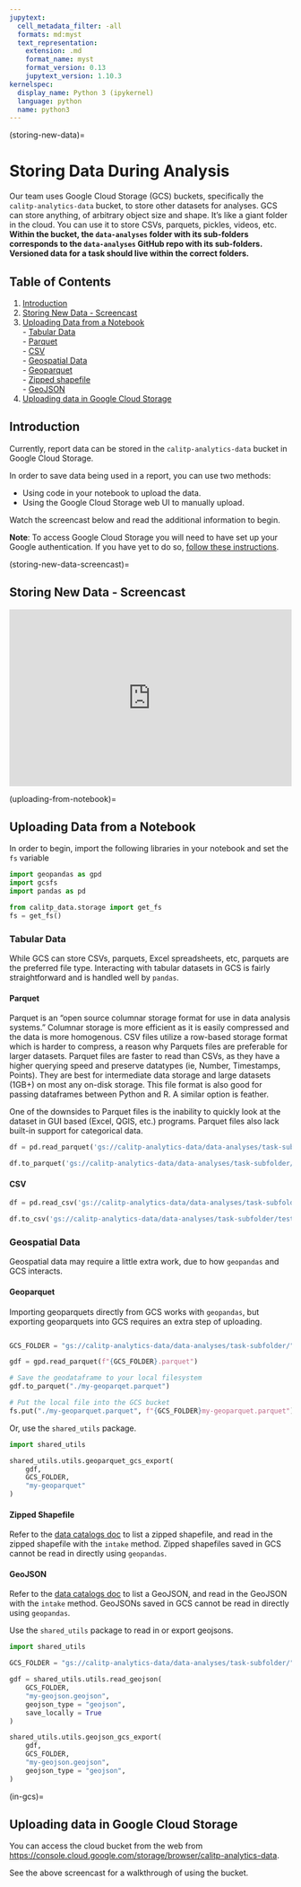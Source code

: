 ```yaml
---
jupytext:
  cell_metadata_filter: -all
  formats: md:myst
  text_representation:
    extension: .md
    format_name: myst
    format_version: 0.13
    jupytext_version: 1.10.3
kernelspec:
  display_name: Python 3 (ipykernel)
  language: python
  name: python3
---
```


(storing-new-data)=

# Storing Data During Analysis

Our team uses Google Cloud Storage (GCS) buckets, specifically the `calitp-analytics-data` bucket, to store other datasets for analyses. GCS can store anything, of arbitrary object size and shape. It’s like a giant folder in the cloud. You can use it to store CSVs, parquets, pickles, videos, etc. **Within the bucket, the `data-analyses` folder with its sub-folders corresponds to the `data-analyses` GitHub repo with its sub-folders. Versioned data for a task should live within the correct folders.**

## Table of Contents

1. [Introduction](#introduction)
2. [Storing New Data - Screencast](storing-new-data-screencast)
3. [Uploading Data from a Notebook](uploading-from-notebook)
   <br> - [Tabular Data](#tabular-data)
   <br> - [Parquet](#parquet)
   <br> - [CSV](#csv)
   <br> - [Geospatial Data](#geospatial-data)
   <br> - [Geoparquet](#geoparquet)
   <br> - [Zipped shapefile](#zipped-shapefile)
   <br> - [GeoJSON](#geojson)
4. [Uploading data in Google Cloud Storage](in-gcs)

## Introduction

Currently, report data can be stored in the `calitp-analytics-data` bucket in Google Cloud Storage.

In order to save data being used in a report, you can use two methods:

- Using code in your notebook to upload the data.
- Using the Google Cloud Storage web UI to manually upload.

Watch the screencast below and read the additional information to begin.

**Note**: To access Google Cloud Storage you will need to have set up your Google authentication. If you have yet to do so, [follow these instructions](connecting-to-warehouse).

(storing-new-data-screencast)=

## Storing New Data - Screencast

<div style="position: relative; padding-bottom: 62.5%; height: 0;"><iframe src="https://www.loom.com/embed/51d22876ab6d4d35a39f18e8f6d5f11d" frameborder="0" webkitallowfullscreen mozallowfullscreen allowfullscreen style="position: absolute; top: 0; left: 0; width: 100%; height: 100%;"></iframe></div>

(uploading-from-notebook)=

## Uploading Data from a Notebook

In order to begin, import the following libraries in your notebook and set the `fs` variable

```python
import geopandas as gpd
import gcsfs
import pandas as pd

from calitp_data.storage import get_fs
fs = get_fs()
```

### Tabular Data

While GCS can store CSVs, parquets, Excel spreadsheets, etc, parquets are the preferred file type. Interacting with tabular datasets in GCS is fairly straightforward and is handled well by `pandas`.

#### Parquet

Parquet is an “open source columnar storage format for use in data analysis systems.” Columnar storage is more efficient as it is easily compressed and the data is more homogenous. CSV files utilize a row-based storage format which is harder to compress, a reason why Parquets files are preferable for larger datasets. Parquet files are faster to read than CSVs, as they have a higher querying speed and preserve datatypes (ie, Number, Timestamps, Points). They are best for intermediate data storage and large datasets (1GB+) on most any on-disk storage. This file format is also good for passing dataframes between Python and R. A similar option is feather.

One of the downsides to Parquet files is the inability to quickly look at the dataset in GUI based (Excel, QGIS, etc.) programs. Parquet files also lack built-in support for categorical data.

```python
df = pd.read_parquet('gs://calitp-analytics-data/data-analyses/task-subfolder/test.parquet')

df.to_parquet('gs://calitp-analytics-data/data-analyses/task-subfolder/test.parquet')
```

#### CSV

```python
df = pd.read_csv('gs://calitp-analytics-data/data-analyses/task-subfolder/test.csv')

df.to_csv('gs://calitp-analytics-data/data-analyses/task-subfolder/test.parquet')
```

### Geospatial Data

Geospatial data may require a little extra work, due to how `geopandas` and GCS interacts.

#### Geoparquet

Importing geoparquets directly from GCS works with `geopandas`, but exporting geoparquets into GCS requires an extra step of uploading.

```python

GCS_FOLDER = "gs://calitp-analytics-data/data-analyses/task-subfolder/"

gdf = gpd.read_parquet(f"{GCS_FOLDER}.parquet")

# Save the geodataframe to your local filesystem
gdf.to_parquet("./my-geoparqet.parquet")

# Put the local file into the GCS bucket
fs.put("./my-geoparquet.parquet", f"{GCS_FOLDER}my-geoparquet.parquet")
```

Or, use the `shared_utils` package.

```python
import shared_utils

shared_utils.utils.geoparquet_gcs_export(
    gdf,
    GCS_FOLDER,
    "my-geoparquet"
)
```

#### Zipped Shapefile

Refer to the [data catalogs doc](catalogue-cloud-storage) to list a zipped shapefile, and read in the zipped shapefile with the `intake` method. Zipped shapefiles saved in GCS cannot be read in directly using `geopandas`.

#### GeoJSON

Refer to the [data catalogs doc](catalogue-cloud-storage) to list a GeoJSON, and read in the GeoJSON with the `intake` method. GeoJSONs saved in GCS cannot be read in directly using `geopandas`.

Use the `shared_utils` package to read in or export geojsons.

```python
import shared_utils

GCS_FOLDER = "gs://calitp-analytics-data/data-analyses/task-subfolder/"

gdf = shared_utils.utils.read_geojson(
    GCS_FOLDER,
    "my-geojson.geojson",
    geojson_type = "geojson",
    save_locally = True
)

shared_utils.utils.geojson_gcs_export(
    gdf,
    GCS_FOLDER,
    "my-geojson.geojson",
    geojson_type = "geojson",
)
```

(in-gcs)=

## Uploading data in Google Cloud Storage

You can access the cloud bucket from the web from https://console.cloud.google.com/storage/browser/calitp-analytics-data.

See the above screencast for a walkthrough of using the bucket.
